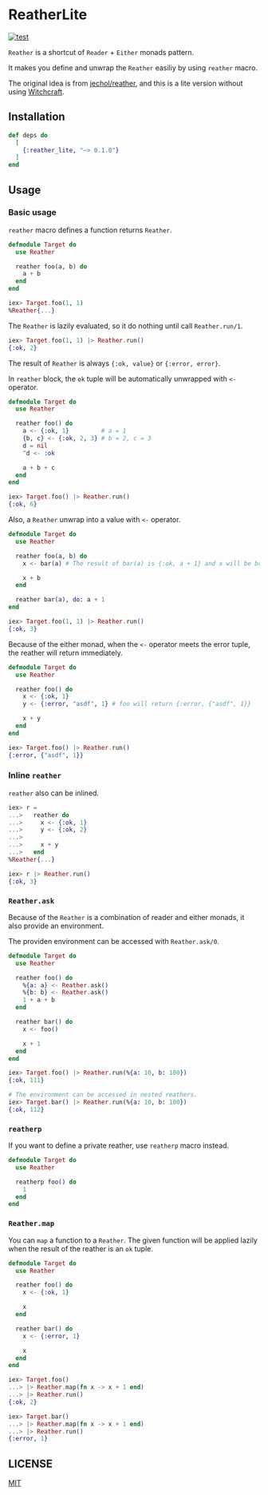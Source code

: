 # ReatherLite

[![test](https://github.com/SeokminHong/reather_lite/actions/workflows/test.yml/badge.svg)](https://github.com/SeokminHong/reather_lite/actions/workflows/test.yml)

`Reather` is a shortcut of `Reader` + `Either` monads pattern.

It makes you define and unwrap the `Reather` easiliy by using `reather` macro.

The original idea is from [jechol/reather](https://github.com/jechol/reather), and this is a
lite version without using [Witchcraft](https://witchcrafters.github.io/).

## Installation

```elixir
def deps do
  [
    {:reather_lite, "~> 0.1.0"}
  ]
end
```

## Usage

### Basic usage

`reather` macro defines a function returns `Reather`.

```elixir
defmodule Target do
  use Reather

  reather foo(a, b) do
    a + b
  end
end

iex> Target.foo(1, 1)
%Reather{...}
```

The `Reather` is lazily evaluated, so it do nothing until call `Reather.run/1`.

```elixir
iex> Target.foo(1, 1) |> Reather.run()
{:ok, 2}
```

The result of `Reather` is always `{:ok, value}` or `{:error, error}`.

In `reather` block, the `ok` tuple will be automatically unwrapped with `<-` operator.

```elixir
defmodule Target do
  use Reather

  reather foo() do
    a <- {:ok, 1}         # a = 1
    {b, c} <- {:ok, 2, 3} # b = 2, c = 3
    d = nil
    ^d <- :ok

    a + b + c
  end
end

iex> Target.foo() |> Reather.run()
{:ok, 6}
```

Also, a `Reather` unwrap into a value with `<-` operator.

```elixir
defmodule Target do
  use Reather

  reather foo(a, b) do
    x <- bar(a) # The result of bar(a) is {:ok, a + 1} and x will be bound to a + 1.

    x + b
  end

  reather bar(a), do: a + 1
end

iex> Target.foo(1, 1) |> Reather.run()
{:ok, 3}
```

Because of the either monad, when the `<-` operator meets the error tuple,
the reather will return immediately.

```elixir
defmodule Target do
  use Reather

  reather foo() do
    x <- {:ok, 1}
    y <- {:error, "asdf", 1} # foo will return {:error, {"asdf", 1}}

    x + y
  end
end

iex> Target.foo() |> Reather.run()
{:error, {"asdf", 1}}
```

### Inline `reather`

`reather` also can be inlined.

```elixir
iex> r =
...>   reather do
...>     x <- {:ok, 1}
...>     y <- {:ok, 2}
...>
...>     x + y
...>   end
%Reather{...}

iex> r |> Reather.run()
{:ok, 3}
```

### `Reather.ask`

Because of the `Reather` is a combination of reader and either monads,
it also provide an environment.

The providen environment can be accessed with `Reather.ask/0`.

```elixir
defmodule Target do
  use Reather

  reather foo() do
    %{a: a} <- Reather.ask()
    %{b: b} <- Reather.ask()
    1 + a + b
  end

  reather bar() do
    x <- foo()

    x + 1
  end
end

iex> Target.foo() |> Reather.run(%{a: 10, b: 100})
{:ok, 111}

# The environment can be accessed in nested reathers.
iex> Target.bar() |> Reather.run(%{a: 10, b: 100})
{:ok, 112}
```

### `reatherp`

If you want to define a private reather, use `reatherp` macro instead.

```elixir
defmodule Target do
  use Reather

  reatherp foo() do
    1
  end
end
```

### `Reather.map`

You can `map` a function to a `Reather`.
The given function will be applied lazily when the result of
the reather is an `ok` tuple.

```elixir
defmodule Target do
  use Reather

  reather foo() do
    x <- {:ok, 1}

    x
  end

  reather bar() do
    x <- {:error, 1}

    x
  end
end

iex> Target.foo()
...> |> Reather.map(fn x -> x + 1 end)
...> |> Reather.run()
{:ok, 2}

iex> Target.bar()
...> |> Reather.map(fn x -> x + 1 end)
...> |> Reather.run()
{:error, 1}
```

## LICENSE

[MIT](./LICENSE)
